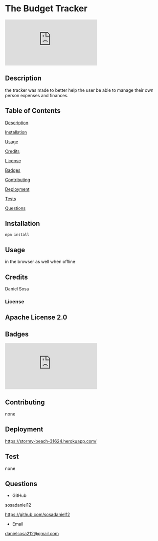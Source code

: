 # The Budget Tracker

![Npm package license](https://badgen.net/npm/license/discord.js)

## Description

the tracker was made to better help the user be able to manage their own person expenses and finances.

## Table of Contents

[Description](#description)

[Installation](#installation)

[Usage](#usage)

[Credits](#credits)

[License](#license)

[Badges](#badges) 

[Contributing](#contributing)

[Deployment](#deployment)

[Tests](#tests)

[Questions](#questions)

## Installation

`npm install`

## Usage

in the browser as well when offline

## Credits

Daniel Sosa

### License

Apache License 2.0
---
## Badges

![Npm package license](https://badgen.net/npm/license/discord.js)

## Contributing 

none

## Deployment

https://stormy-beach-31624.herokuapp.com/

## Test

none

## Questions

- GitHub

sosadaniel12

https://github.com/sosadaniel12

- Email

danielsosa212@gmail.com
